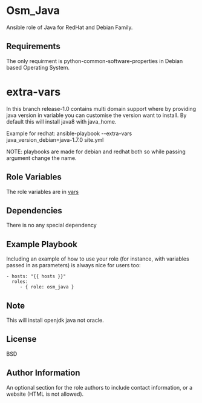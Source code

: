 Osm_Java
=========

Ansible role of Java for RedHat and Debian Family.

Requirements
------------
The only requirment is python-common-software-properties in Debian based Operating System.

extra-vars
==========

In this branch release-1.0 contains multi domain support where by providing java version in variable you can customise the version want to install. By default this will install java8 with java_home. 

Example for redhat:
ansible-playbook --extra-vars java_version_debian=java-1.7.0 site.yml

NOTE: playbooks are made for debian and redhat both so while passing argument change the name.


Role Variables
--------------
The role variables are in [vars](https://github.com/opstree-ansible/osm_java/blob/release-1.0/vars/main.yml)

Dependencies
------------

There is no any special dependency

Example Playbook
----------------

Including an example of how to use your role (for instance, with variables passed in as parameters) is always nice for users too:

    - hosts: "{{ hosts }}"
      roles:
         - { role: osm_java }

Note
--------

This will install openjdk java not oracle.

License
-------

BSD

Author Information
------------------

An optional section for the role authors to include contact information, or a website (HTML is not allowed).
